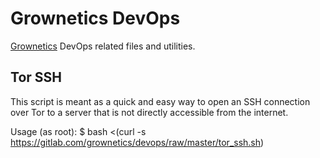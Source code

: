 # Grownetics DevOps

[Grownetics](http://grownetics.co) DevOps related files and utilities.

## Tor SSH

This script is meant as a quick and easy way to open an SSH connection over Tor to a server that is not directly accessible from the internet.

Usage (as root): $ bash <(curl -s https://gitlab.com/grownetics/devops/raw/master/tor_ssh.sh)